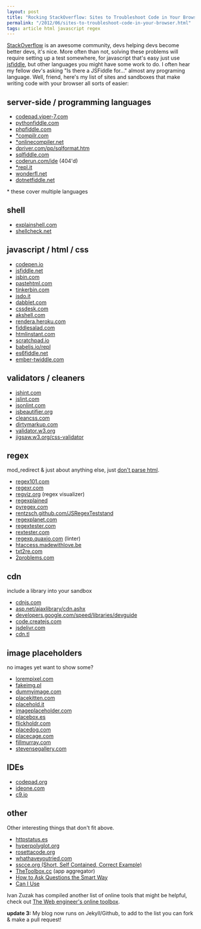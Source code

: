 ```yaml
---
layout: post
title: "Rocking StackOverflow: Sites to Troubleshoot Code in Your Browser"
permalink: "/2012/06/sites-to-troubleshoot-code-in-your-browser.html"
tags: article html javascript regex
---
```


[StackOverflow](http://stackoverflow.com/) is an awesome community, devs
helping devs become better devs, it's nice. More often than not, solving these
problems will require setting up a test somewhere, for javascript that's easy
just use [jsfiddle](http://jsfiddle.net/), but other languages you might have
some work to do. I often hear my fellow dev's asking "Is there a JSFiddle for&hellip;"
almost any programing language. Well, friend, here's my list of sites and sandboxes
that make writing code with your browser all sorts of easier<!--more-->:


## server-side / programming languages

* [codepad.viper-7.com](http://codepad.viper-7.com/)
* [pythonfiddle.com](http://pythonfiddle.com/)
* [phpfiddle.com](http://phpfiddle.com/)
* [\*compilr.com](http://compilr.com/)
* [\*onlinecompiler.net](http://www.onlinecompiler.net/)
* [dpriver.com/pp/sqlformat.htm](http://www.dpriver.com/pp/sqlformat.htm)
* [sqlfiddle.com](http://sqlfiddle.com/)
* [coderun.com/ide](http://www.coderun.com/ide/) (404'd)
* [\*repl.it](http://repl.it/)
* [wonderfl.net](http://wonderfl.net/)
* [dotnetfiddle.net](http://dotnetfiddle.net/)

\* these cover multiple languages

## shell
* [explainshell.com](http://explainshell.com)
* [shellcheck.net](http://shellcheck.net)

## javascript / html / css

* [codepen.io](http://codepen.io/)
* [jsfiddle.net](http://jsfiddle.net/)
* [jsbin.com](http://jsbin.com/)
* [pastehtml.com](http://pastehtml.com/)
* [tinkerbin.com](http://tinkerbin.com/)
* [jsdo.it](http://jsdo.it/)
* [dabblet.com](http://dabblet.com/)
* [cssdesk.com](http://cssdesk.com/)
* [akshell.com](http://www.akshell.com/)
* [rendera.heroku.com](http://rendera.heroku.com/)
* [fiddlesalad.com](http://fiddlesalad.com/)
* [htmlinstant.com](http://www.htmlinstant.com/)
* [scratchpad.io](http://scratchpad.io/)
* [babeljs.io/repl](https://babeljs.io/repl/)
* [es6fiddle.net](http://es6fiddle.net)
* [ember-twiddle.com](https://ember-twiddle.com/)

## validators / cleaners

* [jshint.com](http://jshint.com/)
* [jslint.com](http://jslint.com/)
* [jsonlint.com](http://jsonlint.com/)
* [jsbeautifier.org](http://jsbeautifier.org/)
* [cleancss.com](http://cleancss.com/)
* [dirtymarkup.com](http://www.dirtymarkup.com/)
* [validator.w3.org](http://validator.w3.org/)
* [jigsaw.w3.org/css-validator](http://jigsaw.w3.org/css-validator/)

## regex
mod_redirect &amp; just about anything else, just [don't parse html](http://stackoverflow.com/a/1732454/276250).

* [regex101.com](http://regex101.com)
* [regexr.com](http://regexr.com/)
* [regviz.org](http://regviz.org/) (regex visualizer)
* [regexplained](https://leaverou.github.io/regexplained/)
* [pyregex.com](http://pyregex.com/)
* [rentzsch.github.com/JSRegexTeststand](http://rentzsch.github.com/JSRegexTeststand/)
* [regexplanet.com](http://www.regexplanet.com/)
* [regextester.com](http://www.regextester.com/)
* [rextester.com](http://rextester.com/)
* [regexp.quaxio.com](http://regexp.quaxio.com/) (linter)
* [htaccess.madewithlove.be](http://htaccess.madewithlove.be/)
* [txt2re.com](http://www.txt2re.com/)
* [2problems.com](http://2problems.com/)

## cdn
include a library into your sandbox

* [cdnjs.com](http://cdnjs.com/)
* [asp.net/ajaxlibrary/cdn.ashx](http://www.asp.net/ajaxlibrary/cdn.ashx)
* [developers.google.com/speed/libraries/devguide](http://developers.google.com/speed/libraries/devguide)
* [code.createjs.com](http://code.createjs.com/)
* [jsdelivr.com](http://www.jsdelivr.com/)
* [cdn.tl](http://www.cdn.tl/)

## image placeholders
no images yet want to show some?

* [lorempixel.com](http://lorempixel.com/)
* [fakeimg.pl](http://fakeimg.pl/)
* [dummyimage.com](http://dummyimage.com/)
* [placekitten.com](http://placekitten.com/)
* [placehold.it](http://placehold.it/)
* [imageplaceholder.com](http://imageplaceholder.com/)
* [placebox.es](http://placebox.es/)
* [flickholdr.com](http://flickholdr.com/)
* [placedog.com](http://placedog.com/)
* [placecage.com](http://www.placecage.com/)
* [fillmurray.com](http://www.fillmurray.com/)
* [stevensegallery.com](http://www.stevensegallery.com/)

## IDEs

* [codepad.org](http://codepad.org/)
* [ideone.com](http://ideone.com/)
* [c9.io](http://c9.io/)


## other
Other interesting things that don't fit above.

* [httpstatus.es](http://httpstatus.es/)
* [hyperpolyglot.org](http://hyperpolyglot.org/)
* [rosettacode.org](http://rosettacode.org/)
* [whathaveyoutried.com](http://whathaveyoutried.com)
* [sscce.org (Short, Self Contained, Correct Example)](http://sscce.org/)
* [TheToolbox.cc](http://thetoolbox.cc/) (app aggregator)
* [How to Ask Questions the Smart Way](http://catb.org/~esr/faqs/smart-questions.html)
* [Can I Use](http://caniuse.com)



Ivan Zuzak has compiled another list of online tools that might be helpful, check out [The Web engineer's online toolbox](http://ivanzuzak.info/2012/11/18/the-web-engineers-online-toolbox.html).

**update 3:** My blog now runs on Jekyll/Github, to add to the list you can fork &amp; make a pull request!

